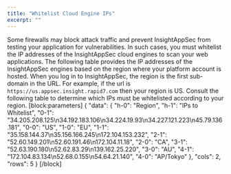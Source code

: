 ```yaml
---
title: "Whitelist Cloud Engine IPs"
excerpt: ""
---
```

Some firewalls may block attack traffic and prevent InsightAppSec from testing your application for vulnerabilities. In such cases, you must whitelist the IP addresses of the InsightAppSec cloud engines to scan your web applications. The following table provides the IP addresses of the InsightAppSec engines based on the region where your platform account is hosted. When you log in to InsightAppSec, the region is the first sub-domain in the URL. For example, if the url is `https://us.appsec.insight.rapid7.com` then your region is US. 
Consult the following table to determine which IPs must be whitelisted according to your region.
[block:parameters]
{
  "data": {
    "h-0": "Region",
    "h-1": "IPs to Whitelist",
    "0-1": "34.205.208.125\n34.192.183.106\n34.224.19.93\n34.227.121.223\n45.79.136.181",
    "0-0": "US",
    "1-0": "EU",
    "1-1": "35.158.144.37\n35.156.166.245\n172.104.153.232",
    "2-1": "52.60.149.201\n52.60.191.46\n172.104.11.18",
    "2-0": "CA",
    "3-1": "52.63.190.180\n52.62.83.29\n139.162.25.220",
    "3-0": "AU",
    "4-1": "172.104.83.134\n52.68.0.155\n54.64.21.140",
    "4-0": "AP/Tokyo"
  },
  "cols": 2,
  "rows": 5
}
[/block]